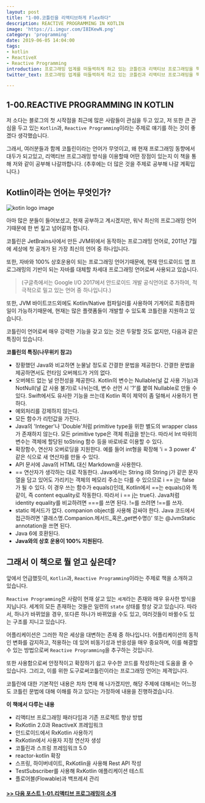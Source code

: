 ```yaml
---
layout: post
title: "1-00.코틀린을 리액티브하게 Flex하다"
description: REACTIVE PROGRAMMING IN KOTLIN
image: 'https://i.imgur.com/I8IKewN.png'
category: 'programming'
date: 2019-06-05 14:04:00
tags:
- kotlin
- ReactiveX
- Reactive Programming
introduction: 프로그래밍 업계를 떠들썩하게 하고 있는 코틀린과 리액티브 프로그래밍을 책으로써 풀어나가는 시작점입니다.
twitter_text: 프로그래밍 업계를 떠들썩하게 하고 있는 코틀린과 리액티브 프로그래밍을 책으로써 풀어나가는 시작점입니다.

---
```


## 1-00.REACTIVE PROGRAMMING IN KOTLIN

저 소다는 블로그의 첫 시작점을 최근에 많은 사람들이 관심을 두고 있고, 저 또한 큰 관심을 두고 있는 `Kotlin`과, `Reactive Programming`이라는 주제로 얘기를 하는 것이 좋겠다 생각했습니다.

그래서, 여러분들과 함께 코틀린이라는 언어가 무엇이고, 왜 현재 프로그래밍 동향에서 대두가 되고있고, 리액티브 프로그래밍 방식을 이용할때 어떤 장점이 있는지 이 책을 통해 저와 같이 공부해 나갈까합니다. (추후에는 더 많은 것을 주제로 공부해 나갈 계획입니다.)

## Kotlin이라는 언어는 무엇인가?

![kotin logo image](https://i.imgur.com/fBvJQRd.png)

아마 많은 분들이 들어보셨고, 현재 공부하고 계시겠지만, 워낙 최신의 프로그래밍 언어기때문에 한 번 짚고 넘어갈까 합니다.

코틀린은 JetBrains사에서 만든 JVM위에서 동작하는 프로그래밍 언어로, 2011년 7월에 세상에 첫 공개가 된 가장 최신의 언어 중 하나입니다.

또한, 자바와 100% 상호운용이 되는 프로그래밍 언어기때문에, 현재 안드로이드 앱 프로그래밍의 기반이 되는 자바를 대체할 차세대 프로그래밍 언어로써 사용되고 있습니다.

> (구글측에서는 Google I/O 2017에서 안드로이드 개발 공식언어로 추가하여, 적극적으로 밀고 있는 언어 중 하나입니다.)

또한, JVM 바이트코드외에도 Kotlin/Native 컴파일러를 사용하여 기계어로 최종컴파일이 가능하기때문에, 현재는 많은 플랫폼들이 개발할 수 있도록 코틀린을 지원하고 있습니다.

코틀린이 언어로써 매우 강력한 기능을 갖고 있는 것은 두말할 것도 없지만, 다음과 같은 특징이 있습니다.

**코틀린의 특징(나무위키 참고)**

- 장황했던 Java와 비교하면 눈물날 정도로 간결한 문법을 제공한다. 간결한 문법을 제공하면서도 런타임 오버헤드가 거의 없다.
- 오버헤드 없는 널 안전성을 제공한다. Kotlin의 변수는 Nullable(널 값 사용 가능)과 NotNull(널 값 사용 불가)로 나뉘는데, 변수 선언 시 '?'를 붙여 Nullable로 만들 수 있다. Swift에서도 유사한 기능을 쓰는데 Kotlin 쪽이 제약이 좀 덜해서 사용하기 편하다.
- 예외처리를 강제하지 않는다.
- 모든 함수가 리턴값을 가진다.
- Java의 'Integer'나 'Double'처럼 primitive type을 위한 별도의 wrapper class가 존재하지 않는다. 모든 primitive type은 객체 취급을 받는다. 따라서 Int 따위의 변수는 객체에 할당된 toString 함수 등을 바로바로 이용할 수 있다.
- 확장함수, 연산자 오버로딩을 지원한다.
  예를 들어 int형을 확장해 'i = 3 power 4' 같은 식으로 새 연산자를 만들 수 있다.
- API 문서에 Java의 HTML 대신 Markdown을 사용한다.
- == 연산자가 생각하는 대로 작동한다.
  Java에서는 String i와 String j가 같은 문자열을 담고 있어도 가리키는 객체의 메모리 주소는 다를 수 있으므로 i == j는 false가 될 수 있다. 이 경우 쓰는 함수가 equals()인데, Kotlin에서 ==는 equals()와 똑같이, 즉 content equality로 작동한다. 따라서 i == j는 true다. Java처럼 identity equality를 비교하려면 ===를 쓰면 된다. !=를 쓰려면 !==를 쓰자.
- static 메서드가 없다. companion object를 사용해 감싸야 한다. Java 코드에서 접근하려면 '클래스명.Companion.메서드_혹은_get변수명()' 또는 @JvmStatic annotation을 쓰면 된다.
- Java 6에 호환된다.
- **Java와의 상호 운용이 100% 지원된다.**

## 그래서 이 책으로 뭘 얻고 싶은데?

앞에서 언급했듯이, `Kotlin`과, `Reactive Programming`이라는 주제로 책을 소개하고 있습니다.

`Reactive Programming`은 사람이 현재 살고 있는 `세계`라는 존재와 매우 유사한 방식을 지닙니다. 세계의 모든 존재하는 것들은 일련의 `state` 상태를 항상 갖고 있습니다. 따라서, 하나가 바뀌었을 경우, 또다른 하나가 바뀌었을 수도 있고, 여러것들이 바뀔수도 있는 구조를 지니고 있습니다.

어플리케이션은 그러한 작은 세상을 대변하는 존재 중 하나입니다. 어플리케이션의 동적인 변화를 감지하고, 적용하는 데 있어 비동기성과 반응성을 매우 중요하며, 이를 해결할 수 있는 방법으로써 `Reactive Programming`을 추구하는 것입니다.

또한 사용함으로써 안정적이고 확장하기 쉽고 우수한 코드를 작성하는데 도움을 줄 수 있습니다. 그리고, 이를 위한 도구로써코틀린이라는 프로그래밍 언어는 제격입니다.

코틀린에 대한 기본적인 내용은 차차 연재 해 나가겠지만, 해당 주제에 대해서는 어느정도 코틀린 문법에 대해 이해를 하고 있다는 가정하에 내용을 진행하겠습니다.

**이 책에서 다루는 내용**

- 리액티브 프로그래밍 패러다임과 기존 프로젝트 향상 방법
- RxKotlin 2.0과 ReactiveX 프레임워크
- 안드로이드에서 RxKotlin 사용하기
- RxKotlin에서 사용자 지정 연산자 생성
- 코틀린과 스프링 프레임워크 5.0
- reactor-kotlin 확장
- 스프링, 하이버네이트, RxKotlin을 사용해 Rest API 작성
- TestSubscriber를 사용해 RxKotlin 애플리케이션 테스트
- 플로어블(Flowable)과 백프레셔 관리

#### [>> 다음 포스트 1-01.리액티브 프로그래밍의 소개](https://soda1127.github.io/introduce-reactive-programming/)
